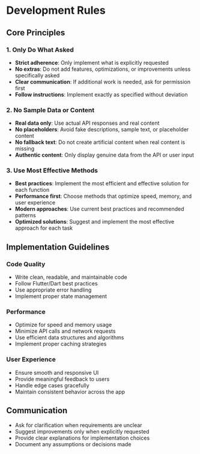 # Development Rules

## Core Principles

### 1. Only Do What Asked
- **Strict adherence**: Only implement what is explicitly requested
- **No extras**: Do not add features, optimizations, or improvements unless specifically asked
- **Clear communication**: If additional work is needed, ask for permission first
- **Follow instructions**: Implement exactly as specified without deviation

### 2. No Sample Data or Content
- **Real data only**: Use actual API responses and real content
- **No placeholders**: Avoid fake descriptions, sample text, or placeholder content
- **No fallback text**: Do not create artificial content when real content is missing
- **Authentic content**: Only display genuine data from the API or user input

### 3. Use Most Effective Methods
- **Best practices**: Implement the most efficient and effective solution for each function
- **Performance first**: Choose methods that optimize speed, memory, and user experience
- **Modern approaches**: Use current best practices and recommended patterns
- **Optimized solutions**: Suggest and implement the most effective approach for each task

## Implementation Guidelines

### Code Quality
- Write clean, readable, and maintainable code
- Follow Flutter/Dart best practices
- Use appropriate error handling
- Implement proper state management

### Performance
- Optimize for speed and memory usage
- Minimize API calls and network requests
- Use efficient data structures and algorithms
- Implement proper caching strategies

### User Experience
- Ensure smooth and responsive UI
- Provide meaningful feedback to users
- Handle edge cases gracefully
- Maintain consistent behavior across the app

## Communication
- Ask for clarification when requirements are unclear
- Suggest improvements only when explicitly requested
- Provide clear explanations for implementation choices
- Document any assumptions or decisions made
